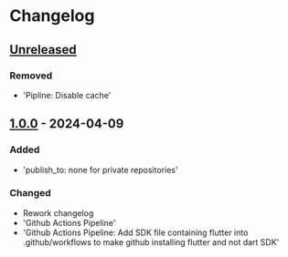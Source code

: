 # Changelog

## [Unreleased]

### Removed

- 'Pipline: Disable cache'

## [1.0.0] - 2024-04-09

### Added

- 'publish\_to: none for private repositories'

### Changed

- Rework changelog
- 'Github Actions Pipeline'
- 'Github Actions Pipeline: Add SDK file containing flutter into .github/workflows to make github installing flutter and not dart SDK'

[Unreleased]: https://github.com/inlavigo/gg_supply_chain/compare/1.0.0...HEAD
[1.0.0]: https://github.com/inlavigo/gg_supply_chain/tag/%tag
